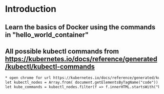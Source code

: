 # Introduction

## Learn the basics of Docker using the commands in "hello_world_container"

## All possible kubectl commands from https://kubernetes.io/docs/reference/generated/kubectl/kubectl-commands
```html
* open chrome for url https://kubernetes.io/docs/reference/generated/kubectl/kubectl-commands
let kubectl_nodes = Array.from( document.getElementsByTagName("code")).filter(f => f.className == 'lang-shell')
let kube_commands = kubectl_nodes.filter(f => f.innerHTML.startsWith("kubectl")).map(f => f.innerText).join("\n")
```
